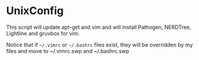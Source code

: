 # UnixConfig

This script will update apt-get and vim and will install Pathogen, NERDTree, Lightline and gruvbox for vim.

Notice that if `~/.vimrc` or `~/.bashrc` files exist, they will be overridden by my files and move to ~/.vimrc.swp and ~/.bashrc.swp
